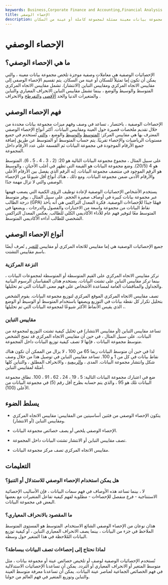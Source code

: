 ```yaml
---
keywords: Business,Corporate Finance and Accounting,Financial Analysis
title: الإحصاء الوصفي
description: الإحصاء الوصفي عبارة عن مجموعة من المعاملات الوصفية المختصرة التي تلخص مجموعة بيانات معينة ممثلة لمجموعة كاملة أو عينة من السكان.
---
```


# الإحصاء الوصفي
## ما هي الإحصاء الوصفي؟

الإحصائيات الوصفية هي معاملات وصفية موجزة تلخص مجموعة بيانات معينة ، والتي يمكن أن تكون إما تمثيلاً للسكان أو عينة من السكان. يتم تقسيم الإحصاء الوصفي إلى مقاييس الاتجاه المركزي ومقاييس التباين (الانتشار). تشمل مقاييس الاتجاه المركزي المتوسط والوسيط والوضع ، بينما تشمل مقاييس التباين الانحراف المعياري والتباين والمتغيرات الدنيا والحد [الأقصى](/skewness) [والتفرطح](/kurtosis) والانحراف .

## فهم الإحصاء الوصفي

الإحصاءات الوصفية ، باختصار ، تساعد في وصف وفهم ميزات مجموعة بيانات محددة من خلال تقديم ملخصات قصيرة حول العينة ومقاييس البيانات. أكثر أنواع الإحصاء الوصفي المعترف بها هي مقاييس المركز: [المتوسط](/mean) [والوسيط](/median) والوضع ، [والتي](/mode) تُستخدم في جميع مستويات الرياضيات والإحصاء تقريبًا. يتم حساب المتوسط أو المتوسط عن طريق إضافة جميع الأرقام الموجودة في مجموعة البيانات ثم القسمة على عدد الأرقام داخل المجموعة.

على سبيل المثال ، مجموع مجموعة البيانات التالية هو 20: (2 ، 3 ، 4 ، 5 ، 6). المتوسط هو 4 (20/5). وضع مجموعة البيانات هو القيمة التي تظهر في أغلب الأحيان ، والوسيط هو الرقم الموجود في منتصف مجموعة البيانات. إنه الرقم الذي يفصل بين الأرقام الأعلى والأرقام الأدنى ضمن مجموعة البيانات. ومع ذلك ، هناك أنواع أقل شيوعًا من الإحصاء الوصفي والتي لا تزال مهمة جدًا.

يستخدم الأشخاص الإحصائيات الوصفية لإعادة توظيف الرؤى الكمية التي يصعب فهمها عبر مجموعة بيانات كبيرة في أوصاف صغيرة الحجم. على سبيل المثال ، يوفر متوسط درجة الطالب (GPA) فهمًا جيدًا للإحصاءات الوصفية. فكرة المعدل التراكمي هي أنه يأخذ نقاط البيانات من مجموعة واسعة من الاختبارات والفصول والدرجات ، ويضعها في المتوسط معًا لتوفير فهم عام للأداء الأكاديمي الكلي للطالب. يعكس المعدل التراكمي الشخصي للطالب أداءه الأكاديمي المتوسط.

## أنواع الإحصاء الوصفي

جميع الإحصائيات الوصفية هي إما مقاييس للاتجاه المركزي أو مقاييس [للتغير](/variability) [،](/variability) تُعرف أيضًا باسم مقاييس التشتت.

### النزعة المركزية

تركز مقاييس الاتجاه المركزي على القيم المتوسطة أو المتوسطة لمجموعات البيانات ، بينما تركز مقاييس التباين على تشتت البيانات. يستخدم هذان المقياسان الرسوم البيانية والجداول والمناقشات العامة لمساعدة الأشخاص على فهم معنى البيانات التي تم تحليلها.

تصف مقاييس الاتجاه المركزي الموقع المركزي لتوزيع مجموعة البيانات. يقوم الشخص بتحليل تكرار كل نقطة بيانات في التوزيع ويصفها باستخدام المتوسط أو الوسيط أو الوضع ، الذي يقيس الأنماط الأكثر شيوعًا لمجموعة البيانات التي تم تحليلها.

### مقاييس التباين

تساعد مقاييس التباين (أو مقاييس الانتشار) في تحليل كيفية تشتت التوزيع لمجموعة من البيانات. على سبيل المثال ، في حين أن مقاييس الاتجاه المركزي قد تمنح الشخص متوسط مجموعة البيانات ، فإنها لا تصف كيفية توزيع البيانات داخل المجموعة.

لذا في حين أن متوسط البيانات ربما 65 من 100 ، لا يزال من الممكن أن تكون هناك نقاط بيانات في كل من 1 و 100. تساعد مقاييس التباين في توصيل هذا من خلال وصف شكل وانتشار مجموعة البيانات. المدى ، [والربيعية](/quartile) ، والانحراف المطلق ، والتباين كلها أمثلة لمقاييس التباين.

ضع في اعتبارك مجموعة البيانات التالية: 5 ، 19 ، 24 ، 62 ، 91 ، 100. نطاق مجموعة البيانات تلك هو 95 ، والذي يتم حسابه بطرح أقل رقم (5) في مجموعة البيانات من الأعلى (100).

## يسلط الضوء

- يتكون الإحصاء الوصفي من فئتين أساسيتين من المقاييس: مقاييس الاتجاه المركزي ومقاييس التباين (أو الانتشار).

- الإحصاء الوصفي يلخص أو يصف خصائص مجموعة البيانات.

- تصف مقاييس التباين أو الانتشار تشتت البيانات داخل المجموعة.

- مقاييس الاتجاه المركزي تصف مركز مجموعة البيانات.

## التعليمات

### هل يمكن استخدام الإحصاء الوصفي للاستدلال أو التنبؤ؟

لا ، بينما تساعد هذه الأوصاف في فهم سمات البيانات ، فإن الأساليب الإحصائية الاستنتاجية - فرع منفصل للإحصاءات - مطلوبة لفهم كيفية تفاعل المتغيرات مع بعضها البعض في مجموعة البيانات.

### ما المقصود بالانحراف المعياري؟

هذان نوعان من الإحصاء الوصفي الشائع الاستخدام. المتوسط هو المستوى المتوسط الملاحظ في جزء من البيانات ، بينما يصف الانحراف المعياري التباين ، أو كيفية توزيع البيانات المُلاحظة في هذا المتغير حول وسطه.

### لماذا نحتاج إلى إحصاءات تصف البيانات ببساطة؟

تُستخدم الإحصائيات الوصفية لوصف أو تلخيص خصائص عينة أو مجموعة بيانات ، مثل متوسط المتغير أو الانحراف المعياري أو التردد. يمكن أن تساعدنا الإحصائيات الاستدلالية في فهم الخصائص الجماعية لعناصر عينة البيانات. يمكن أن تساعدنا معرفة متوسط العينة والتباين وتوزيع المتغير في فهم العالم من حولنا.

